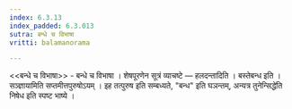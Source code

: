 ```yaml
---
index: 6.3.13
index_padded: 6.3.013
sutra: बन्धे च विभाषा
vritti: balamanorama

---
```

<<बन्धे च विभाषा>> - बन्धे च विभाषा । शेषपूरणेन सूत्रं व्याचष्टे — हलदन्तादिति । बस्तेबन्ध इति । सञ्ज्ञायामिति सप्तमीत्तपुरुषोऽयम् । इह तत्पुरुष इति सम्बध्यते, "बन्ध" इति घञन्तम्, अन्यत्र तुनेन्सिद्धे॑ति निषेध इति स्पष्ट भाष्ये । 